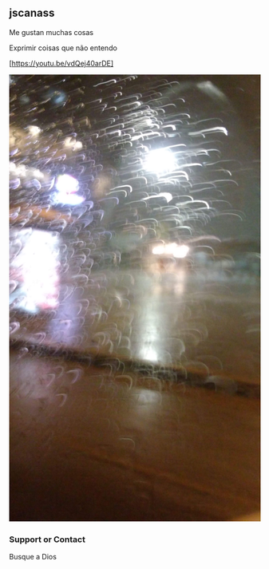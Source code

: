## jscanass

Me gustan muchas cosas

Exprimir coisas que não entendo

[https://youtu.be/vdQej40arDE]


![github-small](https://github.com/jscanass/jscanass.github.io/blob/master/IMG-20190421-WA0016.jpeg)





### Support or Contact

Busque a Dios
